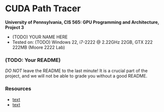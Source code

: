CUDA Path Tracer
================

**University of Pennsylvania, CIS 565: GPU Programming and Architecture, Project 3**

* (TODO) YOUR NAME HERE
* Tested on: (TODO) Windows 22, i7-2222 @ 2.22GHz 22GB, GTX 222 222MB (Moore 2222 Lab)

### (TODO: Your README)

*DO NOT* leave the README to the last minute! It is a crucial part of the
project, and we will not be able to grade you without a good README.

### Resources
- [text](https://henrikdahlberg.github.io/2016/08/23/stream-compaction.html)
- [text](https://nvidia.github.io/cccl/thrust/api/group__stream__compaction_1gaf01d45b30fecba794afae065d625f94f.html)